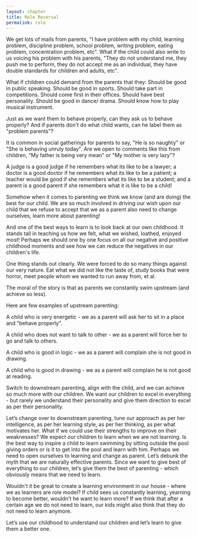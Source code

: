 ```yaml
---
layout: chapter
title: Role Reversal
permalink: role
---
```


We get lots of mails from parents, "I have problem with my child, learning problem, discipline problem, school problem, writing problem, eating problem, concentration problem, etc". What if the child could also write to us voicing his problem with his parents, "They do not understand me, they push me to perform, they do not accept me as an individual, they have double standards for children and adults, etc".

What if children could demand from the parents that they: Should be good in public speaking. Should be good in sports. Should take part in competitions. Should come first in their offices. Should have best personality. Should be good in dance/ drama. Should know how to play musical instrument.

Just as we want them to behave properly, can they ask us to behave properly? And if parents don't do what child wants, can he label them as "problem parents"?

It is common in social gatherings for parents to say, "He is so naughty" or "She is behaving unruly today". Are we open to comments like this from children, "My father is being very mean" or "My mother is very lazy"?

A judge is a good judge if he remembers what its like to be a lawyer; a doctor is a good doctor if he remembers what its like to be a patient; a teacher would be good if she remembers what its like to be a student; and a parent is a good parent if she remembers what it is like to be a child!

Somehow when it comes to parenting we think we know (and are doing) the best for our child. We are so much involved in driving our wish upon our child that we refuse to accept that we as a parent also need to change ourselves, learn more about parenting!

And one of the best ways to learn is to look back at our own childhood. It stands tall in teaching us how we felt, what we wished, loathed, enjoyed most! Perhaps we should one by one focus on all our negative and positive childhood moments and see how we can reduce the negatives in our children's life.

One thing stands out clearly. We were forced to do so many things against our very nature. Eat what we did not like the taste of, study books that were horror, meet people whom we wanted to run away from, et al.

The moral of the story is that as parents we constantly swim upstream (and achieve so less).

Here are few examples of upstream parenting:

A child who is very energetic - we as a parent will ask her to sit in a place and "behave properly".

A child who does not want to talk to other - we as a parent will force her to go and talk to others.

A child who is good in logic - we as a parent will complain she is not good in drawing.

A child who is good in drawing - we as a parent will complain he is not good at reading.

Switch to downstream parenting, align with the child, and we can achieve so much more with our children. We want our children to excel in everything - but rarely we understand their personality and give them direction to excel as per their personality.

Let’s change over to downstream parenting, tune our approach as per her intelligence, as per her learning style, as per her thinking, as per what motivates her. What if we could use their strengths to improve on their weaknesses? We expect our children to learn when we are not learning. Is the best way to inspire a child to learn swimming by sitting outside the pool giving orders or is it to get into the pool and learn with him. Perhaps we need to open ourselves to learning and change as parent. Let’s debunk the myth that we are naturally effective parents. Since we want to give best of everything to our children, let’s give them the best of parenting - which obviously means that we need to learn.

Wouldn't it be great to create a learning environment in our house - where we as learners are role model? If child sees us constantly learning, yearning to become better, wouldn't he want to learn more? If we think that after a certain age we do not need to learn, our kids might also think that they do not need to learn anymore.

Let’s use our childhood to understand our children and let’s learn to give them a better one.